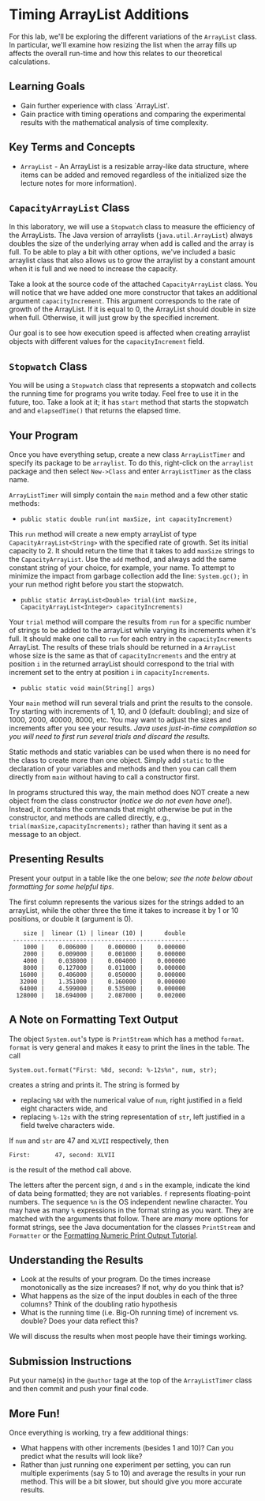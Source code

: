 # Timing ArrayList Additions

<!-- We encourage you to work in pairs on this lab as it is useful to learn from others and two pairs of eyes on a program are more likely to find errors.  Having someone to discuss the results of your program will also make it more likely that you'll get a deeper understanding of the results.  Don't forget to acknowledge your partner in the json file. -->

For this lab, we'll be exploring the different variations of the `ArrayList` class.  In particular, we'll examine how resizing the list when the array fills up affects the overall run-time and how this relates to our theoretical calculations.

## Learning Goals

* Gain further experience with class `ArrayList'.
* Gain practice with timing operations and comparing the experimental results with the mathematical analysis of time complexity.


## Key Terms and Concepts

* `ArrayList` - An ArrayList is a resizable array-like data structure, where items can be added and removed regardless of the initialized size <!-- (See 1.3 pg. 136 in the textbook and--> the lecture notes for more information).


## `CapacityArrayList` Class

In this laboratory, we will use a `Stopwatch` class to measure the efficiency of the ArrayLists.  The Java version of arraylists (`java.util.ArrayList`) always doubles the size of the underlying array when add is called and the array is full.  To be able to play a bit with other options, we've included a basic arraylist class that also allows us to grow the arraylist by a constant amount when it is full and we need to increase the capacity. 

Take a look at the source code of the attached `CapacityArrayList` class. You will notice that we have added one more constructor that takes an additional argument `capacityIncrement`. This argument corresponds to the rate of growth of the ArrayList. If it is equal to 0, the ArrayList should double in size when full. Otherwise, it will just grow by the specified increment.

Our goal is to see how execution speed is affected when creating arraylist objects with different values for the 
`capacityIncrement` field.  


## `Stopwatch` Class

You will be using a `Stopwatch` class that represents a stopwatch and collects the running time for programs you write today. Feel free to use it in the future, too. Take a look at it; it has `start` method that starts the stopwatch and and `elapsedTime()` that returns the elapsed time.

## Your Program

Once you have everything setup, create a new class `ArrayListTimer` and specify its package to be `arraylist`.  To do this, right-click on the `arraylist` package and then select `New->Class` and enter `ArrayListTimer` as the class name.

`ArrayListTimer` will simply contain the `main` method and a few other static methods:

- `public static double run(int maxSize, int capacityIncrement)`

This `run` method will create a new empty arrayList of type `CapacityArrayList<String>` with the specified rate of growth. Set its initial capacity to 2. It should return the time that it takes to add `maxSize` strings to the `CapacityArrayList`. Use the `add` method, and always add the same constant string of your choice, for example, your name. To attempt to minimize the impact from garbage collection add the line: `System.gc();` in your run method right before you start the stopwatch. 

- `public static ArrayList<Double> trial(int maxSize, CapacityArrayList<Integer> capacityIncrements)`

Your `trial` method will compare the results from `run` for a specific number of strings to be added to the arrayList while varying its increments when it's full. It should make one call to `run` for each entry in the `capacityIncrements` ArrayList. The results of these trials should be returned in a `ArrayList` whose size is the same as that of `capacityIncrements` and the entry at position `i` in the returned arrayList should correspond to the trial with increment set to the entry at position `i` in `capacityIncrements`.

- `public static void main(String[] args)`

Your `main` method will run several trials and print the results to the console. Try starting with increments of 1, 10, and 0 (default: doubling); and size of 1000, 2000, 40000, 8000, etc. You may want to adjust the sizes and increments after you see your results.
*Java uses just-in-time compilation so you will need to first run several trials and discard the results.*

Static methods and static variables can be used when there is no need for the class to create more than one object. Simply add `static` to the declaration of your variables and methods and then you can call them directly from `main` without having to call a constructor first.

In programs structured this way, the main method does NOT create a new object from the class constructor (*notice we do not even have one!*). Instead, it contains the commands that might otherwise be put in the constructor, and methods are called directly, e.g., `trial(maxSize,capacityIncrements);` rather than having it sent as a message to an object.

## Presenting Results

Present your output in a table like the one below; *see the note below about formatting for some helpful tips*. 

The first column represents the various sizes for the strings added to an arrayList, while the other three the time it takes to increase it by 1 or 10 positions, or double it (argument is 0).

```
    size |  linear (1) | linear (10) |      double
 --------------------------------------------------
    1000 |    0.006000 |    0.000000 |    0.000000
    2000 |    0.009000 |    0.001000 |    0.000000
    4000 |    0.038000 |    0.004000 |    0.000000
    8000 |    0.127000 |    0.011000 |    0.000000
   16000 |    0.406000 |    0.050000 |    0.000000
   32000 |    1.351000 |    0.160000 |    0.000000
   64000 |    4.599000 |    0.535000 |    0.000000
  128000 |   18.694000 |    2.087000 |    0.002000
```

## A Note on Formatting Text Output

The object `System.out`'s type is `PrintStream` which has a method `format`. `format` is very general and makes it easy to print the lines in the table. The call

```
System.out.format("First: %8d, second: %-12s%n", num, str);
```

creates a string and prints it. The string is formed by

- replacing `%8d` with the numerical value of `num`, right justified in a field eight characters wide, and
- replacing `%-12s` with the string representation of `str`, left justified in a field twelve characters wide.

If `num` and `str` are 47 and `XLVII` respectively, then

```
First:       47, second: XLVII       
```

is the result of the method call above.

The letters after the percent sign, `d` and `s` in the example, indicate the kind of data being formatted; they are not variables. `f` represents floating-point numbers. The sequence `%n` is the OS independent newline character. You may have as many `%` expressions in the format string as you want. They are matched with the arguments that follow. There are *many* more options for format strings, see the Java documentation for the classes `PrintStream` and `Formatter` or the [Formatting Numeric Print Output Tutorial](https://docs.oracle.com/javase/tutorial/java/data/numberformat.html).

## Understanding the Results

- Look at the results of your program. Do the times increase monotonically as the size increases? If not, why do you think that is?
- What happens as the size of the input doubles in each of the three columns? Think of the doubling ratio hypothesis
- What is the running time (i.e. Big-Oh running time) of increment vs. double? Does your data reflect this?

We will discuss the results when most people have their timings working.

## Submission Instructions

<!--Please fill out the `assignment.json` file.
Include your Github name in the collaborators list and your partner's username as well if you worked with someone. If you have anything you want to say to the graders, put it in the notes field. -->

Put your name(s) in the `@author` tage at the top of the `ArrayListTimer` class and then commit and push your final code.

## More Fun!

Once everything is working, try a few additional things:

- What happens with other increments (besides 1 and 10)? Can you predict what the results will look like?
- Rather than just running one experiment per setting, you can run multiple experiments (say 5 to 10) and average the results in your run method. This will be a bit slower, but should give you more accurate results.
